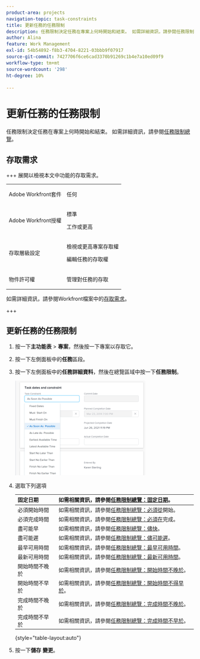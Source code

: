 ```yaml
---
product-area: projects
navigation-topic: task-constraints
title: 更新任務的任務限制
description: 任務限制決定任務在專案上何時開始和結束。 如需詳細資訊，請參閱任務限制總覽。
author: Alina
feature: Work Management
exl-id: 54b54892-f8b3-4704-8221-03bbb9f07917
source-git-commit: 7427706f6ce6cad3370b91269c1b4e7a10ed09f9
workflow-type: tm+mt
source-wordcount: '298'
ht-degree: 10%

---
```


# 更新任務的任務限制

任務限制決定任務在專案上何時開始和結束。 如需詳細資訊，請參閱[任務限制總覽](../../../manage-work/tasks/task-constraints/task-constraint-overview.md)。

## 存取需求

+++ 展開以檢視本文中功能的存取需求。 

<table style="table-layout:auto"> 
 <col> 
 <col> 
 <tbody> 
  <tr> 
   <td role="rowheader">Adobe Workfront套件</td> 
   <td> <p>任何</p> </td> 
  </tr> 
  <tr> 
   <td role="rowheader">Adobe Workfront授權</td> 
   <td><p>標準</p> 
   <p>工作或更高</p> </td> 
  </tr> 
  <tr> 
   <td role="rowheader">存取層級設定</td> 
   <td> <p>檢視或更高專案存取權</p> <p>編輯任務的存取權</p></td> 
  </tr> 
  <tr> 
   <td role="rowheader">物件許可權</td> 
   <td> <p>管理對任務的存取</p></td> 
  </tr> 
 </tbody> 
</table>

如需詳細資訊，請參閱Workfront檔案中的[存取需求](/help/quicksilver/administration-and-setup/add-users/access-levels-and-object-permissions/access-level-requirements-in-documentation.md)。

+++

<!--Old:

<table style="table-layout:auto"> 
 <col> 
 <col> 
 <tbody> 
  <tr> 
   <td role="rowheader">Adobe Workfront plan*</td> 
   <td> <p>Any </p> </td> 
  </tr> 
  <tr> 
   <td role="rowheader">Adobe Workfront license*</td> 
   <td> <p>Work or higher</p> </td> 
  </tr> 
  <tr> 
   <td role="rowheader">Access level configurations*</td> 
   <td> <p>View or higher access to Projects</p> <p>Edit access to Tasks</p> <p>Note: If you still don't have access, ask your Workfront administrator if they set additional restrictions in your access level. For information on how a Workfront administrator can modify your access level, see <a href="../../../administration-and-setup/add-users/configure-and-grant-access/create-modify-access-levels.md" class="MCXref xref">Create or modify custom access levels</a>.</p> </td> 
  </tr> 
  <tr> 
   <td role="rowheader">Object permissions</td> 
   <td> <p>Manage access to the task </p> <p>For information on requesting additional access, see <a href="../../../workfront-basics/grant-and-request-access-to-objects/request-access.md" class="MCXref xref">Request access to objects </a>.</p> </td> 
  </tr> 
 </tbody> 
</table>-->

## 更新任務的任務限制

1. 按一下&#x200B;**主功能表** > **專案**，然後按一下專案以存取它。
1. 按一下左側面板中的&#x200B;**任務**&#x200B;區段。
1. 按一下左側面板中的&#x200B;**任務詳細資料**，然後在總覽區域中按一下&#x200B;**任務限制**。

   ![](assets/task-constraint-all-options-in-overview-350x254.png)

1. 選取下列選項

   | 固定日期 | 如需相關資訊，請參閱[任務限制總覽：固定日期](../../../manage-work/tasks/task-constraints/fixed-dates.md)。 |
   |---|---|
   | 必須開始時間 | 如需相關資訊，請參閱[任務限制總覽：必須從](../../../manage-work/tasks/task-constraints/must-start-on.md)開始。 |
   | 必須完成時間 | 如需相關資訊，請參閱[任務限制總覽：必須在](../../../manage-work/tasks/task-constraints/must-finish-on.md)完成。 |
   | 盡可能早 | 如需相關資訊，請參閱[任務限制總覽：儘快](../../../manage-work/tasks/task-constraints/as-soon-as-possible.md)。 |
   | 盡可能遲 | 如需相關資訊，請參閱[任務限制總覽：儘可能遲](../../../manage-work/tasks/task-constraints/as-late-as-possible.md)。 |
   | 最早可用時間 | 如需相關資訊，請參閱[任務限制總覽：最早可用時間](../../../manage-work/tasks/task-constraints/earliest-available-time.md)。 |
   | 最新可用時間 | 如需相關資訊，請參閱[任務限制總覽：最新可用時間](../../../manage-work/tasks/task-constraints/latest-available-time.md)。 |
   | 開始時間不晚於 | 如需相關資訊，請參閱[任務限制總覽：開始時間不晚於](../../../manage-work/tasks/task-constraints/start-no-later-than.md)。 |
   | 開始時間不早於 | 如需相關資訊，請參閱[任務限制總覽：開始時間不得早於](../../../manage-work/tasks/task-constraints/start-no-earlier-than.md)。 |
   | 完成時間不晚於 | 如需相關資訊，請參閱[任務限制總覽：完成時間不晚於](../../../manage-work/tasks/task-constraints/finish-no-later-than.md)。 |
   | 完成時間不早於 | 如需相關資訊，請參閱[任務限制總覽：完成時間不早於](../../../manage-work/tasks/task-constraints/finish-no-earlier-than.md)。 |

   {style="table-layout:auto"}

1. 按一下&#x200B;**儲存** **變更**。

 

